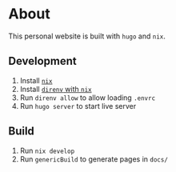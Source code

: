# About
This personal website is built with `hugo` and `nix`.

## Development

1. Install [`nix`](https://nixos.org)
2. Install [`direnv` with `nix`](https://github.com/direnv/direnv)
3. Run `direnv allow` to allow loading `.envrc`
5. Run `hugo server` to start live server

## Build

1. Run `nix develop`
2. Run `genericBuild` to generate pages in `docs/`
